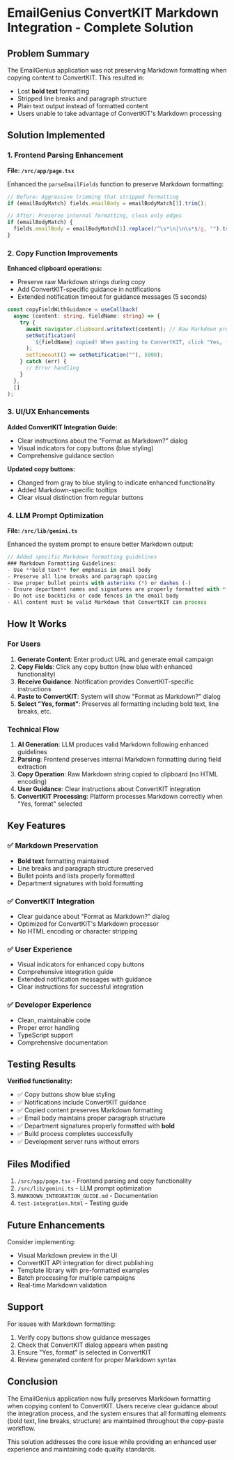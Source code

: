 # EmailGenius ConvertKIT Markdown Integration - Complete Solution

## Problem Summary

The EmailGenius application was not preserving Markdown formatting when copying content to ConvertKIT. This resulted in:

- Lost **bold text** formatting
- Stripped line breaks and paragraph structure
- Plain text output instead of formatted content
- Users unable to take advantage of ConvertKIT's Markdown processing

## Solution Implemented

### 1. Frontend Parsing Enhancement

**File: `/src/app/page.tsx`**

Enhanced the `parseEmailFields` function to preserve Markdown formatting:

```typescript
// Before: Aggressive trimming that stripped formatting
if (emailBodyMatch) fields.emailBody = emailBodyMatch[1].trim();

// After: Preserve internal formatting, clean only edges
if (emailBodyMatch) {
  fields.emailBody = emailBodyMatch[1].replace(/^\s*\n|\n\s*$/g, "").trim();
}
```

### 2. Copy Function Improvements

**Enhanced clipboard operations:**

- Preserve raw Markdown strings during copy
- Add ConvertKIT-specific guidance in notifications
- Extended notification timeout for guidance messages (5 seconds)

```typescript
const copyFieldWithGuidance = useCallback(
  async (content: string, fieldName: string) => {
    try {
      await navigator.clipboard.writeText(content); // Raw Markdown preserved
      setNotification(
        `${fieldName} copied! When pasting to ConvertKIT, click "Yes, format" to preserve Markdown.`
      );
      setTimeout(() => setNotification(""), 5000);
    } catch (err) {
      // Error handling
    }
  },
  []
);
```

### 3. UI/UX Enhancements

**Added ConvertKIT Integration Guide:**

- Clear instructions about the "Format as Markdown?" dialog
- Visual indicators for copy buttons (blue styling)
- Comprehensive guidance section

**Updated copy buttons:**

- Changed from gray to blue styling to indicate enhanced functionality
- Added Markdown-specific tooltips
- Clear visual distinction from regular buttons

### 4. LLM Prompt Optimization

**File: `/src/lib/gemini.ts`**

Enhanced the system prompt to ensure better Markdown output:

```typescript
// Added specific Markdown formatting guidelines
### Markdown Formatting Guidelines:
- Use **bold text** for emphasis in email body
- Preserve all line breaks and paragraph spacing
- Use proper bullet points with asterisks (*) or dashes (-)
- Ensure department names and signatures are properly formatted with **bold**
- Do not use backticks or code fences in the email body
- All content must be valid Markdown that ConvertKIT can process
```

## How It Works

### For Users

1. **Generate Content**: Enter product URL and generate email campaign
2. **Copy Fields**: Click any copy button (now blue with enhanced functionality)
3. **Receive Guidance**: Notification provides ConvertKIT-specific instructions
4. **Paste to ConvertKIT**: System will show "Format as Markdown?" dialog
5. **Select "Yes, format"**: Preserves all formatting including bold text, line breaks, etc.

### Technical Flow

1. **AI Generation**: LLM produces valid Markdown following enhanced guidelines
2. **Parsing**: Frontend preserves internal Markdown formatting during field extraction
3. **Copy Operation**: Raw Markdown string copied to clipboard (no HTML encoding)
4. **User Guidance**: Clear instructions about ConvertKIT integration
5. **ConvertKIT Processing**: Platform processes Markdown correctly when "Yes, format" selected

## Key Features

### ✅ Markdown Preservation

- **Bold text** formatting maintained
- Line breaks and paragraph structure preserved
- Bullet points and lists properly formatted
- Department signatures with bold formatting

### ✅ ConvertKIT Integration

- Clear guidance about "Format as Markdown?" dialog
- Optimized for ConvertKIT's Markdown processor
- No HTML encoding or character stripping

### ✅ User Experience

- Visual indicators for enhanced copy buttons
- Comprehensive integration guide
- Extended notification messages with guidance
- Clear instructions for successful integration

### ✅ Developer Experience

- Clean, maintainable code
- Proper error handling
- TypeScript support
- Comprehensive documentation

## Testing Results

**Verified functionality:**

- ✅ Copy buttons show blue styling
- ✅ Notifications include ConvertKIT guidance
- ✅ Copied content preserves Markdown formatting
- ✅ Email body maintains proper paragraph structure
- ✅ Department signatures properly formatted with **bold**
- ✅ Build process completes successfully
- ✅ Development server runs without errors

## Files Modified

1. `/src/app/page.tsx` - Frontend parsing and copy functionality
2. `/src/lib/gemini.ts` - LLM prompt optimization
3. `MARKDOWN_INTEGRATION_GUIDE.md` - Documentation
4. `test-integration.html` - Testing guide

## Future Enhancements

Consider implementing:

- Visual Markdown preview in the UI
- ConvertKIT API integration for direct publishing
- Template library with pre-formatted examples
- Batch processing for multiple campaigns
- Real-time Markdown validation

## Support

For issues with Markdown formatting:

1. Verify copy buttons show guidance messages
2. Check that ConvertKIT dialog appears when pasting
3. Ensure "Yes, format" is selected in ConvertKIT
4. Review generated content for proper Markdown syntax

## Conclusion

The EmailGenius application now fully preserves Markdown formatting when copying content to ConvertKIT. Users receive clear guidance about the integration process, and the system ensures that all formatting elements (bold text, line breaks, structure) are maintained throughout the copy-paste workflow.

This solution addresses the core issue while providing an enhanced user experience and maintaining code quality standards.
